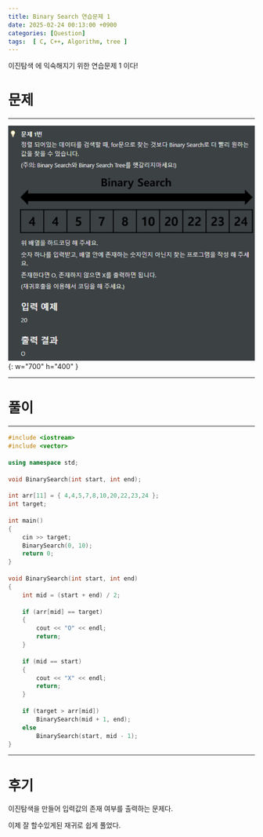 ```yaml
---
title: Binary Search 연습문제 1
date: 2025-02-24 00:13:00 +0900
categories: [Question]  
tags:  [ C, C++, Algorithm, tree ]
---
```


이진탐색 에 익숙해지기 위한 연습문제 1 이다!

# 문제   
---------------------------------------
![Desktop View](/assets/img/binarysearch1.png){: w="700" h="400" }

---------------------------------------

# 풀이
---------------------------------------

```c++
#include <iostream>
#include <vector>

using namespace std;

void BinarySearch(int start, int end);

int arr[11] = { 4,4,5,7,8,10,20,22,23,24 };
int target;

int main()
{
    cin >> target;
    BinarySearch(0, 10);
    return 0;
}

void BinarySearch(int start, int end)
{
    int mid = (start + end) / 2;
    
    if (arr[mid] == target)
    {
        cout << "O" << endl;
        return;
    }
    
    if (mid == start)
    {
        cout << "X" << endl;
        return;
    }
    
    if (target > arr[mid])
        BinarySearch(mid + 1, end);
    else
        BinarySearch(start, mid - 1);
}
```
---------------------------------------

# 후기

이진탐색을 만들어 입력값의 존재 여부를 출력하는 문제다.

이제 잘 할수있게된 재귀로 쉽게 풀었다.
